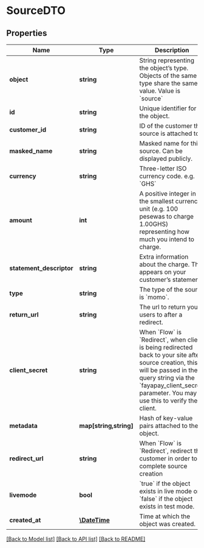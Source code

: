 # SourceDTO

## Properties
Name | Type | Description | Notes
------------ | ------------- | ------------- | -------------
**object** | **string** | String representing the object’s type. Objects of the same type share the same value. Value is &#x60;source&#x60; | [optional] 
**id** | **string** | Unique identifier for the object. | [optional] 
**customer_id** | **string** | ID of the customer this source is attached to. | [optional] 
**masked_name** | **string** | Masked name for this source. Can be displayed publicly. | [optional] 
**currency** | **string** | Three-letter ISO currency code. e.g. &#x60;GHS&#x60; | [optional] 
**amount** | **int** | A positive integer in the smallest currency unit (e.g. 100 pesewas to charge 1.00GHS) representing how much you intend to charge. | 
**statement_descriptor** | **string** | Extra information about the charge. This appears on your customer’s statement. | [optional] 
**type** | **string** | The type of the source is &#x60;momo&#x60;. | [optional] 
**return_url** | **string** | The url to return your users to after a redirect. | [optional] 
**client_secret** | **string** | When &#x60;Flow&#x60; is &#x60;Redirect&#x60;, when client is being redirected back to your site after source creation,  this will be passed in the query string via the &#x60;fayapay_client_secret&#x60; parameter. You may use this to verify the client. | [optional] 
**metadata** | **map[string,string]** | Hash of key-value pairs attached to the object. | [optional] 
**redirect_url** | **string** | When &#x60;Flow&#x60; is &#x60;Redirect&#x60;, redirect the customer in order to complete source creation | [optional] 
**livemode** | **bool** | &#x60;true&#x60; if the object exists in live mode or &#x60;false&#x60; if the object exists in test mode. | 
**created_at** | [**\DateTime**](\DateTime.md) | Time at which the object was created. | 

[[Back to Model list]](../README.md#documentation-for-models) [[Back to API list]](../README.md#documentation-for-api-endpoints) [[Back to README]](../README.md)


